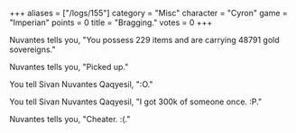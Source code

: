 +++
aliases = ["/logs/155"]
category = "Misc"
character = "Cyron"
game = "Imperian"
points = 0
title = "Bragging."
votes = 0
+++

Nuvantes tells you, "You possess 229 items and are carrying 48791 gold 
sovereigns."
                                              
Nuvantes tells you, "Picked up."

You tell Sivan Nuvantes Qaqyesil, ":O."

You tell Sivan Nuvantes Qaqyesil, "I got 300k of someone once. :P."

Nuvantes tells you, "Cheater. :(."